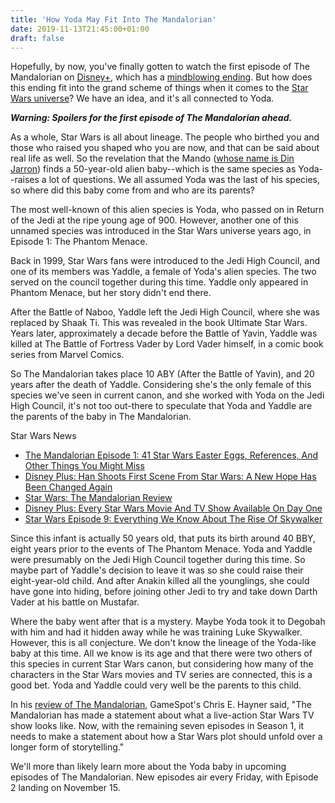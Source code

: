 ```yaml
---
title: 'How Yoda May Fit Into The Mandalorian'
date: 2019-11-13T21:45:00+01:00
draft: false
---
```


Hopefully, by now, you've finally gotten to watch the first episode of The Mandalorian on [Disney+](https://www.cnet.com/news/disney-plus-streaming-service-everything-to-know-prices-shows-movies-marvel-star-wars-pixar/), which has a [mindblowing ending](https://www.gamespot.com/articles/the-mandalorian-ending-that-alien-baby-explained-a/1100-6471372/). But how does this ending fit into the grand scheme of things when it comes to the [Star Wars universe](https://www.gamespot.com/gallery/disney-plus-every-star-wars-tv-show-and-movie-to-w/2900-3167/)? We have an idea, and it's all connected to Yoda.

_**Warning: Spoilers for the first episode of The Mandalorian ahead.**_

As a whole, Star Wars is all about lineage. The people who birthed you and those who raised you shaped who you are now, and that can be said about real life as well. So the revelation that the Mando ([whose name is Din Jarron](https://www.gamespot.com/articles/star-wars-the-mandalorians-name-revealed-its-not-b/1100-6471409/)) finds a 50-year-old alien baby--which is the same species as Yoda--raises a lot of questions. We all assumed Yoda was the last of his species, so where did this baby come from and who are its parents?

The most well-known of this alien species is Yoda, who passed on in Return of the Jedi at the ripe young age of 900. However, another one of this unnamed species was introduced in the Star Wars universe years ago, in Episode 1: The Phantom Menace.

Back in 1999, Star Wars fans were introduced to the Jedi High Council, and one of its members was Yaddle, a female of Yoda's alien species. The two served on the council together during this time. Yaddle only appeared in Phantom Menace, but her story didn't end there.

After the Battle of Naboo, Yaddle left the Jedi High Council, where she was replaced by Shaak Ti. This was revealed in the book Ultimate Star Wars. Years later, approximately a decade before the Battle of Yavin, Yaddle was killed at The Battle of Fortress Vader by Lord Vader himself, in a comic book series from Marvel Comics.

So The Mandalorian takes place 10 ABY (After the Battle of Yavin), and 20 years after the death of Yaddle. Considering she's the only female of this species we've seen in current canon, and she worked with Yoda on the Jedi High Council, it's not too out-there to speculate that Yoda and Yaddle are the parents of the baby in The Mandalorian.

Star Wars News

*   [The Mandalorian Episode 1: 41 Star Wars Easter Eggs, References, And Other Things You Might Miss](https://www.gamespot.com/gallery/the-mandalorian-episode-1-41-star-wars-easter-eggs/2900-3189/)
*   [Disney Plus: Han Shoots First Scene From Star Wars: A New Hope Has Been Changed Again](https://www.gamespot.com/articles/disney-plus-star-wars-han-shoots-first-scene-chang/1100-6471369/)
*   [Star Wars: The Mandalorian Review](https://www.gamespot.com/reviews/star-wars-the-mandalorian-review-disney-show-shoot/1900-6417362/)
*   [Disney Plus: Every Star Wars Movie And TV Show Available On Day One](https://www.gamespot.com/gallery/disney-plus-every-star-wars-movie-and-tv-show-to-w/2900-3167/)
*   [Star Wars Episode 9: Everything We Know About The Rise Of Skywalker](https://www.gamespot.com/gallery/star-wars-the-rise-of-skywalker-episode-9-release-/2900-2444/)

Since this infant is actually 50 years old, that puts its birth around 40 BBY, eight years prior to the events of The Phantom Menace. Yoda and Yaddle were presumably on the Jedi High Council together during this time. So maybe part of Yaddle's decision to leave it was so she could raise their eight-year-old child. And after Anakin killed all the younglings, she could have gone into hiding, before joining other Jedi to try and take down Darth Vader at his battle on Mustafar.

Where the baby went after that is a mystery. Maybe Yoda took it to Degobah with him and had it hidden away while he was training Luke Skywalker. However, this is all conjecture. We don't know the lineage of the Yoda-like baby at this time. All we know is its age and that there were two others of this species in current Star Wars canon, but considering how many of the characters in the Star Wars movies and TV series are connected, this is a good bet. Yoda and Yaddle could very well be the parents to this child.

In his [review of The Mandalorian](https://www.gamespot.com/reviews/star-wars-the-mandalorian-review-disney-show-shoot/1900-6417362/), GameSpot's Chris E. Hayner said, "The Mandalorian has made a statement about what a live-action Star Wars TV show looks like. Now, with the remaining seven episodes in Season 1, it needs to make a statement about how a Star Wars plot should unfold over a longer form of storytelling."

We'll more than likely learn more about the Yoda baby in upcoming episodes of The Mandalorian. New episodes air every Friday, with Episode 2 landing on November 15.